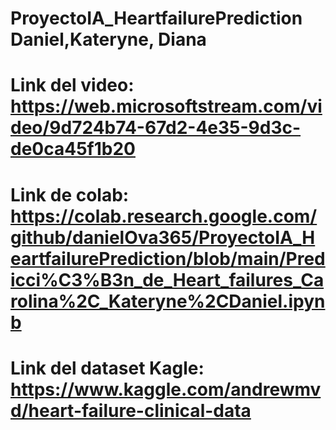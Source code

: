 # ProyectoIA_HeartfailurePrediction Daniel,Kateryne, Diana
# Link del video: https://web.microsoftstream.com/video/9d724b74-67d2-4e35-9d3c-de0ca45f1b20
# Link de colab: https://colab.research.google.com/github/danielOva365/ProyectoIA_HeartfailurePrediction/blob/main/Predicci%C3%B3n_de_Heart_failures_Carolina%2C_Kateryne%2CDaniel.ipynb

# Link del dataset Kagle: https://www.kaggle.com/andrewmvd/heart-failure-clinical-data
